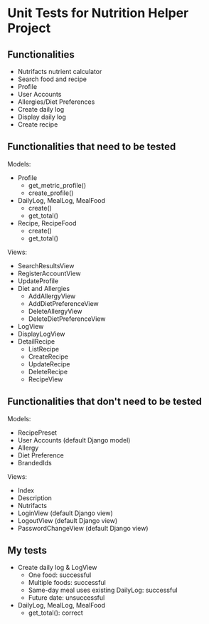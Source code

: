 # Unit Tests for Nutrition Helper Project

## Functionalities
* Nutrifacts nutrient calculator
* Search food and recipe
* Profile
* User Accounts
* Allergies/Diet Preferences
* Create daily log
* Display daily log
* Create recipe


## Functionalities that need to be tested
Models:
* Profile
    * get_metric_profile()
    * create_profile()
* DailyLog, MealLog, MealFood
    * create()
    * get_total()
* Recipe, RecipeFood
    * create()
    * get_total()

Views:
* SearchResultsView
* RegisterAccountView
* UpdateProfile
* Diet and Allergies
    * AddAllergyView
    * AddDietPreferenceView
    * DeleteAllergyView
    * DeleteDietPreferenceView
* LogView
* DisplayLogView
* DetailRecipe
    * ListRecipe
    * CreateRecipe
    * UpdateRecipe
    * DeleteRecipe
    * RecipeView

## Functionalities that don't need to be tested
Models:
* RecipePreset
* User Accounts (default Django model)
* Allergy
* Diet Preference
* BrandedIds

Views:
* Index
* Description
* Nutrifacts
* LoginView (default Django view)
* LogoutView (default Django view)
* PasswordChangeView (default Django view)

## My tests
* Create daily log & LogView
    * One food: successful
    * Multiple foods: successful
    * Same-day meal uses existing DailyLog: successful
    * Future date: unsuccessful
* DailyLog, MealLog, MealFood
    * get_total(): correct
